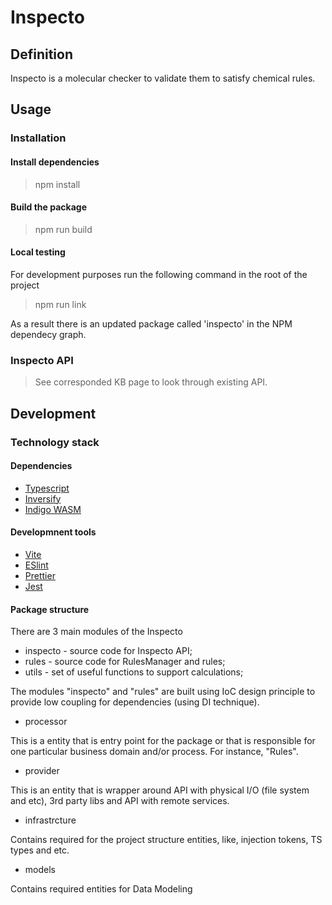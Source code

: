 # Inspecto

## Definition

Inspecto is a molecular checker to validate them to satisfy chemical rules.

## Usage

### Installation

#### Install dependencies

> npm install

#### Build the package

> npm run build

#### Local testing

For development purposes run the following command in the root of the project

> npm run link

As a result there is an updated package called 'inspecto' in the NPM dependecy graph.

### Inspecto API

> See corresponded KB page to look through existing API.

## Development

### Technology stack

#### Dependencies

- [Typescript](https://www.typescriptlang.org/)
- [Inversify](https://inversify.io/)
- [Indigo WASM](https://www.npmjs.com/package/indigo-ketcher)

#### Developmnent tools

- [Vite](https://vitejs.dev/)
- [ESlint](https://eslint.org/)
- [Prettier](https://prettier.io/)
- [Jest](https://jestjs.io/)

#### Package structure

There are 3 main modules of the Inspecto

- inspecto - source code for Inspecto API;
- rules - source code for RulesManager and rules;
- utils - set of useful functions to support calculations;

The modules "inspecto" and "rules" are built using IoC design principle to provide low coupling for dependencies (using DI technique).

- processor

This is a entity that is entry point for the package or that is responsible for one particular business domain and/or process. For instance, "Rules".

- provider

This is an entity that is wrapper around API with physical I/O (file system and etc), 3rd party libs and API with remote services.

- infrastrcture

Contains required for the project structure entities, like, injection tokens, TS types and etc.

- models

Contains required entities for Data Modeling
